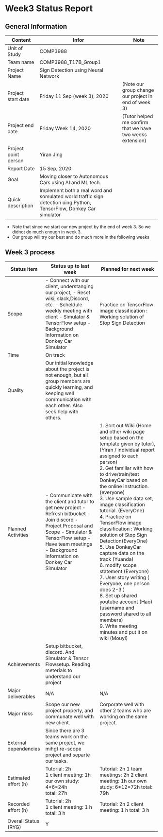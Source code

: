 # Week3 Status Report

## General Information
| Content              | Infor                                                                                                               | Note                                                       |
| -------------------- | ------------------------------------------------------------------------------------------------------------------- | ---------------------------------------------------------- |
| Unit of Study        | COMP3988                                                                                                            |                                                            |
| Team name            | COMP3988_T17B_Group1                                                                                                |                                                            |
| Project Name         | Sign Detection using Neural Network                                                                                 |                                                            |
| Project start date   | Friday 11 Sep (week 3), 2020                                                                                        | (Note our group change our project in end of week 3)       |
| Project end date     | Friday Week 14, 2020                                                                                                | (Tutor helped me confirm that we have two weeks extension) |
| Project point person | Yiran Jing                                                                                                          |                                                            |
| Report Date          | 15 Sep, 2020                                                                                                        |                                                            |
| Goal                 | Moving closer to Autonomous Cars using AI and ML tech.                                                              |                                                            |
| Quick description    | Implement both a real word and somulated world traffic sign detection uing Python, TensorFlow, Donkey Car simulator |                                                            |

- Note that since we start our new project by the end of week 3. So we didnot do much enough in week 3.
- Our group will try our best and do much more in the following weeks


## Week 3 process
| Status item           | Status up to last week                                                                                                                                                                                                          | Planned for next week                                                                                                                                                                                                                                                                                                                                                                                                                                                                                                                                                                                                                                                                                                                |
| --------------------- | ------------------------------------------------------------------------------------------------------------------------------------------------------------------------------------------------------------------------------- | ------------------------------------------------------------------------------------------------------------------------------------------------------------------------------------------------------------------------------------------------------------------------------------------------------------------------------------------------------------------------------------------------------------------------------------------------------------------------------------------------------------------------------------------------------------------------------------------------------------------------------------------------------------------------------------------------------------------------------------ |
| Scope                 | - Connect with our client, understanging our project, - Reset wiki, slack,Discord, etc. - Scheldule weekly meeting with client - Simulator & TensorFlow setup - Background Information on Donkey Car Simulator                  | Practice on TensorFlow image classification : Working solution of Stop Sign Detection                                                                                                                                                                                                                                                                                                                                                                                                                                                                                                                                                                                                                                                |
| Time                  | On track                                                                                                                                                                                                                        |                                                                                                                                                                                                                                                                                                                                                                                                                                                                                                                                                                                                                                                                                                                                      |
| Quality               | Our initial knowledge about the project is not enough, but all group members are quickly learning, and keeping well communication with each other. Also seek help with others.                                                  |                                                                                                                                                                                                                                                                                                                                                                                                                                                                                                                                                                                                                                                                                                                                      |
| Planned Activities    | - Communicate with the client and tutor to get new project - Refresh bitbucket - Join discord - Project Proposal and Scope - Simulator & TensorFlow setup - Have team meetings - Background Information on Donkey Car Simulator | 1. Sort out Wiki (Home and other wiki page setup based on the template given by tutor), (Yiran / individual report assigned to each person)<br>2. Get familiar with how to drive/train/test DonkeyCar based on the online instruction. (everyone)<br>3. Use sample data set, image classification tutorial. (EveryOne)<br>4. Practice on TensorFlow image classification : Working solution of Stop Sign Detection(EveryOne)<br>5. Use DonkeyCar capture data on the track (Yuanda)<br>6. modify scope statement (Everyone)<br>7. User story writing ( Everyone, one person does 2-3 )<br>8. Set up shared youtube account (Hao)(username and password shared to all members)<br>9. Write meeting minutes and put it on wiki (Mouyi) |
| Achievements          | Setup bitbucket, discord. And Simulator & Tensor Flowsetup. Reading meterials to understand our project                                                                                                                         |                                                                                                                                                                                                                                                                                                                                                                                                                                                                                                                                                                                                                                                                                                                                      |
| Major deliverables    | N/A                                                                                                                                                                                                                             | N/A                                                                                                                                                                                                                                                                                                                                                                                                                                                                                                                                                                                                                                                                                                                                  |
| Major risks           | Scope our new project properly, and communate well with new client.                                                                                                                                                             | Corporate well with other 2 teams who are working on the same project.                                                                                                                                                                                                                                                                                                                                                                                                                                                                                                                                                                                                                                                               |
| External dependencies | Since there are 3 teams work on the same project, we mihgt re-scope project and separte our tasks.                                                                                                                              |                                                                                                                                                                                                                                                                                                                                                                                                                                                                                                                                                                                                                                                                                                                                      |
| Estimated effort (h)  | Tutorial: 2h<br>1 client meeting: 1h<br>our own study: 4*6=24h<br>total: 27h                                                                                                                                                    | Tutorial: 2h 1 team meetings: 2h 2 client meeting: 1h our own study: 6*12=72h total: 79h                                                                                                                                                                                                                                                                                                                                                                                                                                                                                                                                                                                                                                             |
| Recorded effort (h)   | Tutorial: 2h<br>1 client meeting: 1 h<br>total: 3 h                                                                                                                                                                             | Tutorial: 2h 2 client meeting: 1 h total: 3 h                                                                                                                                                                                                                                                                                                                                                                                                                                                                                                                                                                                                                                                                                        |
| Overall Status (RYG)  | Y                                                                                                                                                                                                                               |                                                                                                                                                                                                                                                                                                                                                                                                                                                                                                                                                                                                                                                                                                                                      |